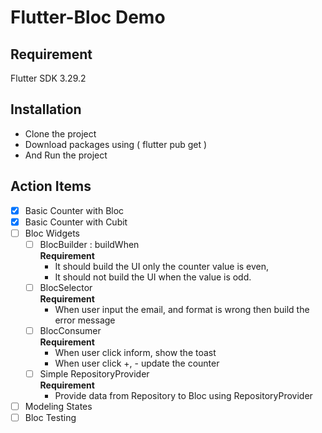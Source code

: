 # Flutter-Bloc Demo

## Requirement
Flutter SDK 3.29.2

## Installation
- Clone the project
- Download packages using ( flutter pub get ) 
- And Run the project

## Action Items
- [x] Basic Counter with Bloc
- [x] Basic Counter with Cubit
- [ ] Bloc Widgets
    - [ ] BlocBuilder : buildWhen  
        **Requirement**
        - It should build the UI only the counter value is even,
        - It should not build the UI when the value is odd.
    - [ ] BlocSelector  
        **Requirement**
        - When user input the email, and format is wrong then build the error message 
    - [ ] BlocConsumer  
        **Requirement**
        - When user click inform, show the toast
        - When user click +, - update the counter 
    - [ ] Simple RepositoryProvider  
        **Requirement**
        - Provide data from Repository to Bloc using RepositoryProvider 
- [ ] Modeling States
- [ ] Bloc Testing
